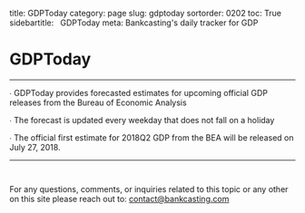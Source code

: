 ﻿title: GDPToday
category: page
slug: gdptoday
sortorder: 0202
toc: True
sidebartitle: &nbsp; GDPToday
meta: Bankcasting's daily tracker for GDP

<script src="http://ajax.googleapis.com/ajax/libs/jquery/2.1.4/jquery.min.js"></script>
<script src="js/jquery.csv.min.js"></script>
<script type="text/javascript" src="http://www.google.com/jsapi"></script>

<script type="text/javascript"> // load the visualisation API
  google.load('visualization', '1', { packages: ['corechart', 'controls'] });
</script>
<script type="text/javascript">
function drawVisualization() {
   $.get("data/gdp18q2.csv?q="+Math.random(), function(csvString) {
      var arrayData = $.csv.toArrays(csvString, {onParseValue: $.csv.hooks.castToScalar});
      var data = new google.visualization.arrayToDataTable(arrayData);
      var chartwidth = $('#chartparent').width();
      var gdp18q2 = new google.visualization.ChartWrapper({
         chartType: 'LineChart',
         containerId: 'gdp18q2',
         dataTable: data,
         options:{
            width: chartwidth, height: 450,
            chartArea: {'width': '80%','height': '70%'},
            title: 'Bankcasting 2018Q2 GDP Daily Estimate',
            legend: 'bottom',
            titleTextStyle : {color: 'black', fontSize: 20},
            vAxis: {viewWindow: {min: 2.5, max: 3.5}, format: '0.0', title: 'Annualized Growth Rate (%)'},
            series: {
               0: { color: '#529ecc' }
            }
         }
      });
      gdp18q2.draw();
   });
}
google.setOnLoadCallback(drawVisualization)
</script>

<script type="text/javascript">
function drawVisualization() {
   $.get("data/gdp18q1.csv?q="+Math.random(), function(csvString) {
      var arrayData = $.csv.toArrays(csvString, {onParseValue: $.csv.hooks.castToScalar});
      var data = new google.visualization.arrayToDataTable(arrayData);
      var chartwidth = $('#chartparent').width();
      var crt_ertdlyYY = new google.visualization.ChartWrapper({
         chartType: 'LineChart',
         containerId: 'crt_ertdlyYY',
         dataTable: data,
         options:{
            width: chartwidth, height: 450,
            chartArea: {'width': '80%','height': '70%'},
            title: 'Bankcasting 2018Q1 GDP Daily Estimate',
            legend: 'bottom',
            titleTextStyle : {color: 'black', fontSize: 20},
            vAxis: {viewWindow: {min: 2, max: 3}, format: '0.0', title: 'Annualized Growth Rate (%)'},
            series: {
               0: { color: '#529ecc' }
            }
         }
      });
      crt_ertdlyYY.draw();
   });
}
google.setOnLoadCallback(drawVisualization)
</script>

# GDPToday
---

&#8729; GDPToday provides forecasted estimates for upcoming official GDP releases from the Bureau of Economic Analysis

&#8729; The forecast is updated every weekday that does not fall on a holiday

&#8729; The official first estimate for 2018Q2 GDP from the BEA will be released on July 27, 2018. <!--The current annualized estimate for 2018Q1 GDP as of March 29, 2018 is +2.63%. The current three-year forecast for GDP is +7.61%. The current three-year severe forecast for GDP is -4.98%. -->

---

<div id="gdp18q2" style="margin-top:-10px"></div>
<br>
<div id="crt_ertdlyYY" style="margin-top:-10px"></div>
<br>
<!--
<img src="/img/GDPToday/GDPToday3Year.PNG" width="100%" alt="Latest GDPToday Three-year Forecast" class="technical-diagram">
<img src="/img/GDPToday/GDPToday.PNG" width="100%" alt="Latest GDPToday Forecast" class="technical-diagram">
-->


For any questions, comments, or inquiries related to this topic or any other on this site please reach out to: contact@bankcasting.com